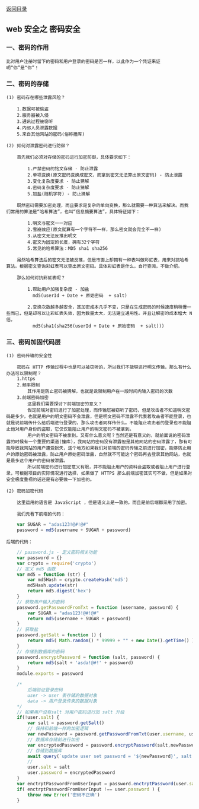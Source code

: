 [返回目录](./README.md)

## web 安全之 密码安全

### 一、密码的作用

    比对用户注册时留下的密码和用户登录的密码是否一样，以此作为一个凭证来证明“你”是“你”！

### 二、密码的存储

    (1) 密码存在哪些泄露风险？

        1.数据可被偷盗
        2.服务器被入侵
        3.通讯过程被窃听
        4.内部人员泄露数据
        5.来自其他网站的密码(俗称撞库)

    (2) 如何对泄露密码进行防御？

        首先我们必须对存储的密码进行加密防御，具体要求如下：

            1.严禁密码的铭文存储 - 防止泄露
            2.单项变换(原文密码变换成密文，而拿到密文无法算出原文密码) - 防止泄露
            3.变化复杂度要求 - 防止猜解
            4.密码复杂度要求 - 防止猜解
            5.加盐(随机字符) - 防止猜解
        
        既然密码需要加密处理，而且要求是复杂的单向变换，那么就需要一种算法来解决。而我们常用的算法是“哈希算法”，也叫“信息摘要算法”。具体特征如下：

            1.明文与密文一一对应
            2.雪崩效应(原文就算有一个字符不一样，那么密文就会完全不一样)
            3.从密文无法反推出明文
            4.密文为固定的长度，拥有32个字符
            5.常见的哈希算法：MD5 sha1 sha256

        虽然哈希算法后的密文无法被反推，但是市面上却拥有一种表叫做彩虹表，用来对抗哈希算法。根据密文查询彩虹表可以查出原文密码。具体彩虹表是什么，自行查阅，不做介绍。

        那么如何对抗彩虹表呢？

            1.帮助用户加强复杂度 - 加盐
              md5(userId + Date + 原始密码  + salt)

            2.变换次数越多越安全，其加密成本几乎不变，只是在生成密码的时候速度稍稍慢一些而已，但是却可以让彩虹表失效，因为数量太大，无法建立通用性。并且让解密的成本增大 N 倍。
              md5(sha1(sha256(userId + Date + 原始密码  + salt)))


### 三、密码加固代码层

    (1) 密码传输的安全性

        密码在 HTTP 传输过程中也是可以被窃听的，所以我们不能够进行明文传输，那么有什么办法可以限制呢？
        1.https 
        2.频率限制
            其作用是防止密码被猜解，也就是说限制用户在一段时间内输入密码的次数
        3.前端密码加密
            这里我们需要探讨下前端加密的意义？
            假定前端对密码进行了加密处理，而传输层被窃听了密码，但是攻击者不知道明文密码是多少，也就是用户的明文密码不会泄露，但是明文密码不泄露不代表着攻击者不能登录，也就是说前端传什么给后端进行登录的，那么攻击者同样传什么。不能阻止攻击者的登录也不能阻止他对用户身份的盗取，它仅仅能阻止用户的明文密码不被拿到。
            用户的明文密码不被拿到，又有什么意义呢？当然还是有意义的，就前面说的密码泄露的时候有一个重要的渠道(撞库)，我网站的密码没有泄露但是其他网站的密码泄露了，那有可能导致我网站的用户遭受损失，这个地方如果我们对前端的密码传输之前进行加密，能够防止用户的原始密码被泄露，防止用户原始密码泄露，自然就不可能这个密码再去登录其他网站，也就是最多这个用户的密码被泄露。
            所以前端密码进行加密意义有限，并不能阻止用户的资料会盗取或者阻止用户进行登录，可根据项目的实际情况进行选择，如果做了 HTTPS 那么前端加密其实可不做，但是如果对安全极度重视的话还是有必要做一下加密的。

    (2) 密码加密代码

        这里运用的语言是 JavaScript ，但是语义上是一致的。而且是前后端都采用了加密。

        我们先看下前端的代码：
```js
    var SUGAR = "adas123!@#!@#"
    password = md5(username + SUGAR + password)
```

    后端的代码：
```js
    // password.js - 定义密码相关功能
    var password = {}
    var crypto = require('crypto')
    // 定义 md5 函数
    var md5 = function (str) {
        var md5Hash = crypto.createHash('md5')
        md5Hash.update(str)
        return md5.digest('hex')
    }
    // 获取用户输入的密码
    password.getPasswordFromTxt = function (username, password) {
        var SUGAR = "adas123!@#!@#"
        return md5(username + SUGAR + password)
    }
    // 获取盐
    password.getSalt = function () {
        return md5( Math.random() * 99999 + "" + new Date().getTime() )
    }
    // 存储到数据库的密码
    password.encryptPassword = function (salt, password) {
        return md5(salt + 'asda!@#!' + password)
    }
    module.exports = password

    /* 
        后端验证登录密码 
        user -> user 表存储的数据对象
        data -> 用户登录传来的数据对象
    */
    // 如果用户没有salt 对用户密码进行加 salt 升级
    if(!user.salt) {
        var salt = password.getSalt()
        // 保持和前端一样的加密逻辑
        var newPassword = password.getPasswordFromTxt(user.username, user.password)
        // 数据库存储前进行加密
        var encryptedPassword = password.encryptPassword(salt,newPassword)
        // 存储到数据库
        await query(`update user set password = '${newPassword}', salt = '${salt}' where id = ${user.id}`)
        // 
        user.salt = salt 
        user.password = encryptedPassword
    }
    var enctrptPasswordFromUserInput = password.enctrptPassword(user.salt,data.password)
    if( enctrptPasswordFromUserInput !== user.password ) {
        throw new Error('密码不正确')
    }

```




              




            




